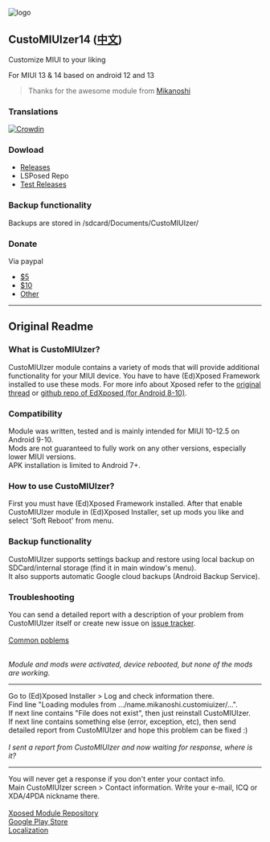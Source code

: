 ![logo](https://code.highspec.ru/customiuizer_promo.png)

## CustoMIUIzer14 ([中文](./README_zh.md))
Customize MIUI to your liking

For MIUI 13 & 14 based on android 12 and 13

> Thanks for the awesome module from [Mikanoshi](https://code.highspec.ru/Mikanoshi/CustoMIUIzer)

### Translations
[![Crowdin](https://badges.crowdin.net/customiuizer14/localized.svg)](https://crowdin.com/project/customiuizer14)

### Dowload
* [Releases](https://github.com/MonwF/customiuizer/releases)
* LSPosed Repo
* [Test Releases](https://rz3kv5wa4g.jiandaoyun.com/dash/650e43a383027ec3225083e9)

### Backup functionality
Backups are stored in /sdcard/Documents/CustoMIUIzer/

### Donate
Via paypal
* [$5](https://paypal.me/tpsxj/5)
* [$10](https://paypal.me/tpsxj/10)
* [Other](https://paypal.me/tpsxj)

------

## Original Readme

### What is CustoMIUIzer? ###
CustoMIUIzer module contains a variety of mods that will provide additional functionality for your MIUI device. You have to have (Ed)Xposed Framework installed to use these mods. For more info about Xposed refer to the <a href="http://forum.xda-developers.com/xposed/xposed-installer-versions-changelog-t2714053" target="_blank">original thread</a> or <a href="https://github.com/ElderDrivers/EdXposed" target="_blank">github repo of EdXposed (for Android 8-10)</a>.

### Compatibility ###
Module was written, tested and is mainly intended for MIUI 10-12.5 on Android 9-10.<br>
Mods are not guaranteed to fully work on any other versions, especially lower MIUI versions.<br>
APK installation is limited to Android 7+.

### How to use CustoMIUIzer? ###
First you must have (Ed)Xposed Framework installed. After that enable CustoMIUIzer module in (Ed)Xposed Installer, set up mods you like and select 'Soft Reboot' from menu.

### Backup functionality ###
CustoMIUIzer supports settings backup and restore using local backup on SDCard/internal storage (find it in main window's menu).<br>
It also supports automatic Google cloud backups (Android Backup Service).

### Troubleshooting ###
You can send a detailed report with a description of your problem from CustoMIUIzer itself or create new issue on <a href="https://code.highspec.ru/Mikanoshi/CustoMIUIzer/issues">issue tracker</a>.
<br><br>
<u>Common poblems</u><br><br>

<i>Module and mods were activated, device rebooted, but none of the mods are working.</i>
<hr>
Go to (Ed)Xposed Installer > Log and check information there.<br>
Find line "Loading modules from .../name.mikanoshi.customiuizer/...".<br>
If next line contains "File does not exist", then just reinstall CustoMIUIzer.<br>
If next line contains something else (error, exception, etc), then send detailed report from CustoMIUIzer and hope this problem can be fixed :)
<br><br>
<i>I sent a report from CustoMIUIzer and now waiting for response, where is it?</i>
<hr>
You will never get a response if you don't enter your contact info.<br>
Main CustoMIUIzer screen > Contact information. Write your e-mail, ICQ or XDA/4PDA nickname there.<br>
<br>
<a href="https://repo.xposed.info/module/name.mikanoshi.customiuizer" target="_blank">Xposed Module Repository</a><br>
<a href="https://play.google.com/store/apps/details?id=name.mikanoshi.customiuizer" target="_blank">Google Play Store</a><br>
<a href="https://customiuizer.oneskyapp.com/admin/project/dashboard/project/335607" target="_blank">Localization</a>

